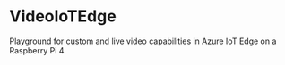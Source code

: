 # VideoIoTEdge
Playground for custom and live video capabilities in Azure IoT Edge on a Raspberry Pi 4
